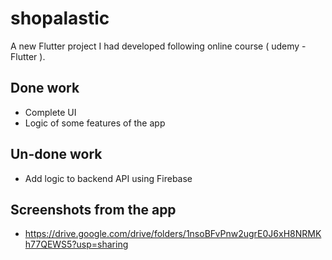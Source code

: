 # shopalastic

A new Flutter project I had developed following online course ( udemy - Flutter ).

## Done work 

- Complete UI
- Logic of some features of the app

## Un-done work 

- Add logic to backend API using Firebase 

## Screenshots from the app 

* https://drive.google.com/drive/folders/1nsoBFvPnw2ugrE0J6xH8NRMKh77QEWS5?usp=sharing
